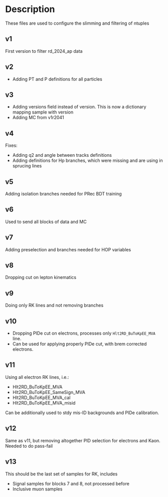 # Description

These files are used to configure the slimming and filtering of ntuples

## v1

First version to filter rd_2024_ap data

## v2

- Adding PT and P definitions for all particles 

## v3

- Adding versions field instead of version. This is now a dictionary mapping sample with version
- Adding MC from v1r2041

## v4

Fixes:

- Adding q2 and angle between tracks definitions
- Adding definitions for Hp branches, which were missing and are using in sprucing lines

## v5

Adding isolation branches needed for PRec BDT training

## v6

Used to send all blocks of data and MC

## v7

Adding preselection and branches needed for HOP variables

## v8

Dropping cut on lepton kinematics

## v9

Doing only RK lines and not removing branches

## v10

- Dropping PIDe cut on electrons, processes only `Hlt2RD_BuToKpEE_MVA` line. 
- Can be used for applying properly PIDe cut, with brem corrected electrons.

## v11

Using all electron RK lines, i.e.:

- Hlt2RD_BuToKpEE_MVA
- Hlt2RD_BuToKpEE_SameSign_MVA
- Hlt2RD_BuToKpEE_MVA_cal
- Hlt2RD_BuToKpEE_MVA_misid

Can be additionally used to stdy mis-ID backgrounds and PIDe calibration.

## v12

Same as v11, but removing altogether PID selection for electrons and Kaon. Needed to do pass-fail

## v13

This should be the last set of samples for RK, includes

- Signal samples for blocks 7 and 8, not processed before
- Inclusive muon samples 
